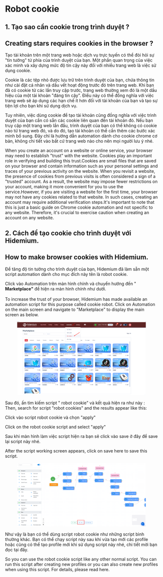 # Robot cookie

## 1. Tạo sao cần cookie trong trình duyệt  ?

## &#x20;Creating stars requires cookies in the browser ?

Tạo tài khoản trên một trang web hoặc dịch vụ trực tuyến có thể đòi hỏi sự "tin tưởng" từ phía của trình duyệt của bạn. Một phần quan trọng của việc xác minh và xây dựng mức độ tin cậy này đối với nhiều trang web là việc sử dụng cookie.

Cookie là các tệp nhỏ được lưu trữ trên trình duyệt của bạn, chứa thông tin như cài đặt cá nhân và dấu vết hoạt động trước đó trên trang web. Khi bạn đã có cookie từ các lần truy cập trước, trang web thường xem đó là một dấu hiệu của một tài khoản "đáng tin cậy". Điều này có thể đồng nghĩa với việc trang web sẽ áp dụng các hạn chế ít hơn đối với tài khoản của bạn và tạo sự tiện lợi cho bạn khi sử dụng dịch vụ.

Tuy nhiên, việc dùng cookie để tạo tài khoản cũng đồng nghĩa với việc trình duyệt của bạn cần có sẵn các cookie liên quan đến tài khoản đó. Nếu bạn truy cập một trang web lần đầu, trình duyệt của bạn có thể không có cookie nào từ trang web đó, và do đó, tạo tài khoản có thể cần thêm các bước xác minh bổ sung. Đây chỉ là hướng dẫn automation dành cho cookie chrome cơ bản, không chi tiết vào bất cứ trang web nào cho nên mọi người lưu ý nhé.



When you create an account on a website or online service, your browser may need to establish "trust" with the website. Cookies play an important role in verifying and building this trust.Cookies are small files that are saved on your browser and contain information such as your personal settings and traces of your previous activity on the website. When you revisit a website, the presence of cookies from previous visits is often considered a sign of a "trusted" account. As a result, the website may impose fewer restrictions on your account, making it more convenient for you to use the service.However, if you are visiting a website for the first time, your browser may not have any cookies related to that website. In such cases, creating an account may require additional verification steps.It's important to note that this is just a basic guide on Chrome cookie automation and not specific to any website. Therefore, it's crucial to exercise caution when creating an account on any website.

## 2. Cách để tạo cookie cho trình duyệt với Hidemium.

## &#x20;How to make browser cookies with Hidemium.

Để tăng độ tin tưởng cho trình duyệt của bạn, Hidemium đã làm sẵn một script automation dành cho mục đích này tên là robot cookie.&#x20;

Click vào Automation trên màn hình chính và chuyển hướng đến " **Marketplace"**  để hiện ra màn hình chính như dưới.\
\
To increase the trust of your browser, Hidemium has made available an automation script for this purpose called cookie robot. Click on Automation on the main screen and navigate to "Marketplace" to display the main screen as below.

<figure><img src="../../.gitbook/assets/image (2) (1) (1) (1) (1) (1) (1) (1) (1).png" alt=""><figcaption></figcaption></figure>

Sau đó, ấn tìm kiếm script " robot cookie" và kết quả hiện ra như này : \
Then, search for script "robot cookies" and the results appear like this:

Click vào script robot cookie và chọn "apply"

Click on the robot cookie script and select "apply"

Sau khi màn hình làm việc script hiện ra bạn sẽ click vào save ở đây để save lại script này nhé.&#x20;

After the script working screen appears, click on save here to save this script.

<figure><img src="../../.gitbook/assets/Screenshot_85 (1).png" alt=""><figcaption></figcaption></figure>

Như vậy là bạn có thể dùng script robot cookie như những script bình thường khác. Bạn có thể chạy script này sau khi vừa tạo mới các profile hoặc cũng có thể tạo profile mới khi sử dụng script này nhé, chi tiết mời bạn đọc tại đây.



So you can use the robot cookie script like any other normal script. You can run this script after creating new profiles or you can also create new profiles when using this script. For details, please read here.
